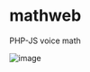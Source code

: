 # mathweb
PHP-JS voice math


![image](https://github.com/AstroBesat-SoftW/mathweb/assets/128177174/106ae51b-a992-40a9-8cb0-cd714765e8f9)

